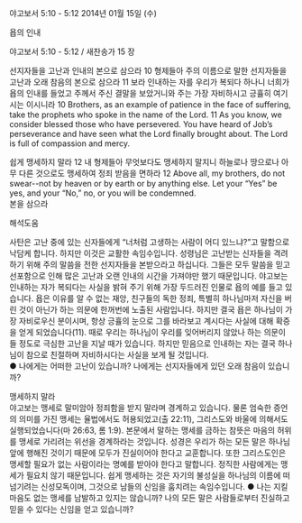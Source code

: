 야고보서 5:10 - 5:12 
2014년 01월 15일 (수)

욥의 인내



야고보서 5:10 - 5:12 / 새찬송가 15 장


선지자들을 고난과 인내의 본으로 삼으라
10 형제들아 주의 이름으로 말한 선지자들을 고난과 오래 참음의 본으로 삼으라 11 보라 인내하는 자를 우리가 복되다 하나니 너희가 욥의 인내를 들었고 주께서 주신 결말을 보았거니와 주는 가장 자비하시고 긍휼히 여기시는 이시니라
10 Brothers, as an example of patience in the face of suffering, take the prophets who spoke in the name of the Lord. 11 As you know, we consider blessed those who have persevered. You have heard of Job’s perseverance and have seen what the Lord finally brought about. The Lord is full of compassion and mercy.   

쉽게 맹세하지 말라
12 내 형제들아 무엇보다도 맹세하지 말지니 하늘로나 땅으로나 아무 다른 것으로도 맹세하여 정죄 받음을 면하라
12 Above all, my brothers, do not swear--not by heaven or by earth or by anything else. Let your “Yes” be yes, and your “No,” no, or you will be condemned.   
본을 삼으라

해석도움





사탄은 고난 중에 있는 신자들에게 “너처럼 고생하는 사람이 어디 있느냐?”고 말함으로 낙담케 합니다. 하지만 이것은 교활한 속임수입니다. 성령님은 고난받는 신자들을 격려하기 위해 주의 말씀을 전한 선지자들을 본받으라고 하십니다. 그들은 모두 말씀을 믿고 선포함으로 인해 많은 고난과 오랜 인내의 시간을 가져야만 했기 때문입니다. 야고보는 인내하는 자가 복되다는 사실을 밝혀 주기 위해 가장 두드러진 인물로 욥의 예를 들고 있습니다. 욥은 이유를 알 수 없는 재앙, 친구들의 독한 정죄, 특별히 하나님마저 자신을 버린 것이 아닌가 하는 의문에 한꺼번에 노출된 사람입니다. 하지만 결국 욥은 하나님이 가장 자비로우신 분이시며, 항상 긍휼의 눈으로 그를 바라보고 계시다는 사실에 대해 확증을 얻게 되었습니다(11). 때로 우리는 하나님이 우리를 잊어버리지 않았나 하는 의문이 들 정도로 극심한 고난을 지날 때가 있습니다. 하지만 믿음으로 인내하는 자는 결국 하나님이 참으로 친절하며 자비하시다는 사실을 보게 될 것입니다.  
● 나에게는 어떠한 고난이 있습니까? 나에게는 선지자들에게 있던 오래 참음이 있습니까? 

맹세하지 말라  
야고보는 맹세로 말미암아 정죄함을 받지 말라며 경계하고 있습니다. 물론 엄숙한 증언의 의미를 가진 맹세는 율법에서도 허용되었고(출 22:11), 그리스도와 바울에 의해서도 실행되었습니다(마 26:63, 롬 1:9). 본문에서 말하는 맹세를 금하는 참뜻은 마음의 허위를 맹세로 가리려는 위선을 경계하라는 것입니다. 성경은 우리가 하는 모든 말은 하나님 앞에 행해진 것이기 때문에 모두가 진실이어야 한다고 교훈합니다. 또한 그리스도인은 맹세할 필요가 없는 사람이라는 명예를 받아야 한다고 말합니다. 정직한 사람에게는 맹세가 필요치 않기 때문입니다. 쉽게 맹세하는 것은 자기의 불성실을 하나님의 이름에 떠넘기려는 신성모독이며, 그것으로 남들의 신임을 훔치려는 속임수입니다. 
● 나는 지킬 마음도 없는 맹세를 남발하고 있지는 않습니까? 나의 모든 말은 사람들로부터 진실하고 믿을 수 있다는 신임을 얻고 있습니까?